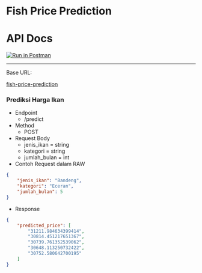 # Fish Price Prediction

 <h1>API Docs</h1>

[![Run in Postman](https://run.pstmn.io/button.svg)](https://app.getpostman.com/run-collection/15710919-02c12464-72c8-4a52-a955-656d1592b021?action=collection%2Ffork&collection-url=entityId%3D15710919-02c12464-72c8-4a52-a955-656d1592b021%26entityType%3Dcollection%26workspaceId%3D47d7d502-7365-4157-97be-2f07577bb417)

---

Base URL:

 <p >
  <a href="https://price-prediction-mps7ogpvxa-et.a.run.app/">fish-price-prediction</a>
</p>

### Prediksi Harga Ikan
- Endpoint
  - /predict
- Method
  - POST
- Request Body
  - jenis_ikan = string
  - kategori = string
  - jumlah_bulan = int
- Contoh Request dalam RAW
```json
{
    "jenis_ikan": "Bandeng",
    "kategori": "Eceran",
    "jumlah_bulan": 5
}
```
- Response
```json
{
    "predicted_price": [
        "31211.984634399414",
        "30814.451217651367",
        "30739.761352539062",
        "30648.113250732422",
        "30752.580642700195"
    ]
}
```
